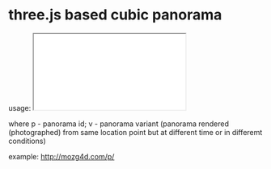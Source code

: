 # three.js based cubic panorama

usage: <iframe src="p.htm?p=2&v=3"></iframe>

where p - panorama id; v - panorama variant (panorama rendered (photographed) from same location point but at different time or in differemt conditions)

example: http://mozg4d.com/p/

